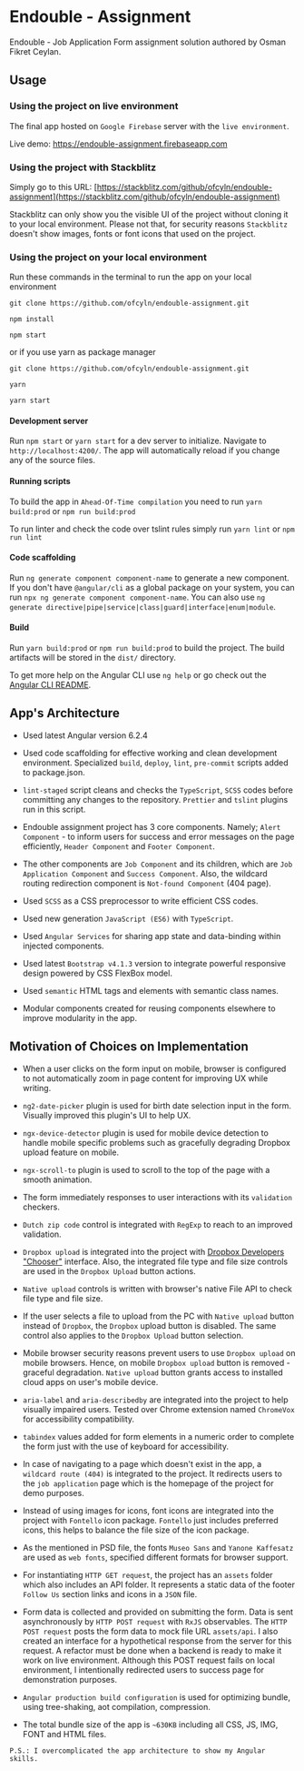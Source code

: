 # Endouble - Assignment 

Endouble - Job Application Form assignment solution authored by Osman Fikret Ceylan.

## Usage

### Using the project on live environment
The final app hosted on `Google Firebase` server with the `live environment`.
 
Live demo:  https://endouble-assignment.firebaseapp.com

### Using the project with Stackblitz

Simply go to this URL: [https://stackblitz.com/github/ofcyln/endouble-assignment](https://stackblitz.com/github/ofcyln/endouble-assignment)

Stackblitz can only show you the visible UI of the project without cloning it to your local environment. Please not that, for security reasons `Stackblitz` doesn't show images, fonts or font icons that used on the project.

### Using the project on your local environment

Run these commands in the terminal to run the app on your local environment

    git clone https://github.com/ofcyln/endouble-assignment.git

    npm install

    npm start

or if you use yarn as package manager

    git clone https://github.com/ofcyln/endouble-assignment.git

    yarn

    yarn start

#### Development server

Run `npm start` or `yarn start` for a dev server to initialize. 
Navigate to `http://localhost:4200/`. The app will automatically reload if you change any of the source files.

#### Running scripts 

To build the app in `Ahead-Of-Time compilation` you need to run `yarn build:prod` or `npm run build:prod`

To run linter and check the code over tslint rules simply run `yarn lint` or `npm run lint`


#### Code scaffolding

Run `ng generate component component-name` to generate a new component. If you don't have `@angular/cli` as a global package on your system, you can run `npx ng generate component component-name`. You can also use `ng generate directive|pipe|service|class|guard|interface|enum|module`.

#### Build

Run `yarn build:prod` or `npm run build:prod` to build the project. 
The build artifacts will be stored in the `dist/` directory.

To get more help on the Angular CLI use `ng help` or go check out the [Angular CLI README](https://github.com/angular/angular-cli/blob/master/README.md).



## App's Architecture
* Used latest Angular version 6.2.4

* Used code scaffolding for effective working and clean development environment. Specialized `build`, `deploy`, `lint`, `pre-commit` scripts added to package.json.

* `lint-staged` script cleans and checks the `TypeScript`, `SCSS` codes before committing any changes to the repository. `Prettier` and `tslint` plugins run in this script.

* Endouble assignment project has 3 core components. Namely; `Alert Component` - to inform users for success and error messages on the page efficiently, `Header Component` and `Footer Component`.

* The other components are `Job Component` and its children, which are `Job Application Component` and `Success Component`. Also, the wildcard routing redirection component is `Not-found Component` (404 page).

* Used `SCSS` as a CSS preprocessor to write efficient CSS codes.

* Used new generation `JavaScript (ES6)` with `TypeScript`.

* Used `Angular Services` for sharing app state and data-binding within injected components.

* Used latest `Bootstrap v4.1.3` version to integrate powerful responsive design powered by CSS FlexBox model.

* Used `semantic` HTML tags and elements with semantic class names.

* Modular components created for reusing components elsewhere to improve modularity in the app.

## Motivation of Choices on Implementation
* When a user clicks on the form input on mobile, browser is configured to not automatically zoom in page content for improving UX while writing.

* `ng2-date-picker` plugin is used for birth date selection input in the form. Visually improved this plugin's UI to help UX.

* `ngx-device-detector` plugin is used for mobile device detection to handle mobile specific problems such as gracefully degrading Dropbox upload feature on mobile. 

* `ngx-scroll-to` plugin is used to scroll to the top of the page with a smooth animation.

* The form immediately responses to user interactions with its `validation` checkers.

* `Dutch zip code` control is integrated with `RegExp` to reach to an improved validation.

* `Dropbox upload` is integrated into the project with [Dropbox Developers "Chooser"](https://www.dropbox.com/developers/chooser) interface. Also, the integrated file type and file size controls are used in the `Dropbox Upload` button actions.

* `Native upload` controls is written with browser's native File API to check file type and file size.

* If the user selects a file to upload from the PC with `Native upload` button instead of `Dropbox`, the `Dropbox` upload button is disabled. The same control also applies to the `Dropbox Upload` button selection.

* Mobile browser security reasons prevent users to use `Dropbox upload` on mobile browsers. Hence, on mobile `Dropbox upload` button is removed - graceful degradation. `Native upload` button grants access to installed cloud apps on user's mobile device.

* `aria-label` and `aria-describedby` are integrated into the project to help visually impaired users. Tested over Chrome extension named `ChromeVox` for accessibility compatibility.

* `tabindex` values added for form elements in a numeric order to complete the form just with the use of keyboard for accessibility.

* In case of navigating to a page which doesn't exist in the app, a `wildcard route (404)` is integrated to the project. It redirects users to the `job application` page which is the homepage of the project for demo purposes.

* Instead of using images for icons, font icons are integrated into the project with `Fontello` icon package. `Fontello` just includes preferred icons, this helps to balance the file size of the icon package.

* As the mentioned in PSD file, the fonts `Museo Sans` and `Yanone Kaffesatz` are used as `web fonts`, specified different formats for browser support.

* For instantiating `HTTP GET request`, the project has an `assets` folder which also includes an API folder. It represents a static data of the footer `Follow Us` section links and icons in a `JSON` file.

* Form data is collected and provided on submitting the form. Data is sent asynchronously by `HTTP POST request` with `RxJS` observables. The `HTTP POST request` posts the form data to mock file URL `assets/api`. I also created an interface for a hypothetical response from the server for this request. A refactor must be done when a backend is ready to make it work on live environment. Although this POST request fails on local environment, I intentionally redirected users to success page for demonstration purposes.

* `Angular production build configuration` is used for optimizing bundle, using tree-shaking, aot compilation, compression.

* The total bundle size of the app is `~630KB` including all CSS, JS, IMG, FONT and HTML files.

` P.S.: I overcomplicated the app architecture to show my Angular skills. `

